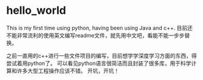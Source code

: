 # hello_world
This is my first time using python, having been using Java and c++.
目前还不能非常流利的使用英文编写readme文件，就先用中文吧，看能不能一步步替换。

之前一直用的c++进行一些文件项目的编写，目前想学学深度学习方面的东西，得尝试着用python了。
可以看见python语言很简洁而且封装了很多库，用于科学计算和许多大型工程操作应该不错。
开坑，开坑！
